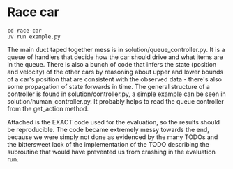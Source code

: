 # Race car
```
cd race-car
uv run example.py
```

The main duct taped together mess is in solution/queue_controller.py. It is a queue of handlers that decide how the car should drive and what items are in the queue. There is also a bunch of code that infers the state (position and velocity) of the other cars by reasoning about upper and lower bounds of a car's position that are consistent with the observed data - there's also some propagation of state forwards in time. 
The general structure of a controller is found in solution/controller.py, a simple example can be seen in solution/human_controller.py. It probably helps to read the queue controller from the get_action method.

Attached is the EXACT code used for the evaluation, so the results should be reproducible. The code became extremely messy towards the end, because we were simply not done as evidenced by the many TODOs and the bittersweet lack of the implementation of the TODO describing the subroutine that would have prevented us from crashing in the evaluation run.
